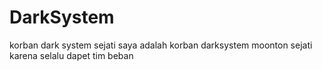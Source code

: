 # DarkSystem 
korban dark system sejati 
saya adalah korban darksystem moonton sejati karena selalu dapet tim beban 